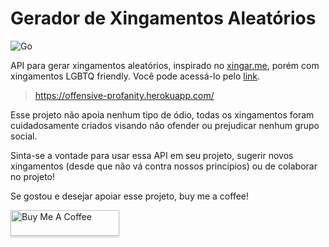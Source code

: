 # Gerador de Xingamentos Aleatórios

![Go](https://github.com/leozz37/profanity/workflows/Go/badge.svg)

API para gerar xingamentos aleatórios, inspirado no [xingar.me](https://github.com/alvarowolfx/xinga.me), porém com xingamentos LGBTQ friendly. Você pode acessá-lo pelo [link](https://offensive-profanity.herokuapp.com/).

> <https://offensive-profanity.herokuapp.com/>

Esse projeto não apoia nenhum tipo de ódio, todas os xingamentos foram cuidadosamente criados visando não ofender ou prejudicar nenhum grupo social. 

Sinta-se a vontade para usar essa API em seu projeto, sugerir novos xingamentos (desde que não vá contra nossos princípios) ou de colaborar no projeto!

Se gostou e desejar apoiar esse projeto, buy me a coffee!

<a href="https://www.buymeacoffee.com/leozz" target="_blank"><img src="https://www.buymeacoffee.com/assets/img/custom_images/orange_img.png" alt="Buy Me A Coffee" style="height: 41px !important;width: 174px !important;box-shadow: 0px 3px 2px 0px rgba(190, 190, 190, 0.5) !important;-webkit-box-shadow: 0px 3px 2px 0px rgba(190, 190, 190, 0.5) !important;" ></a>
